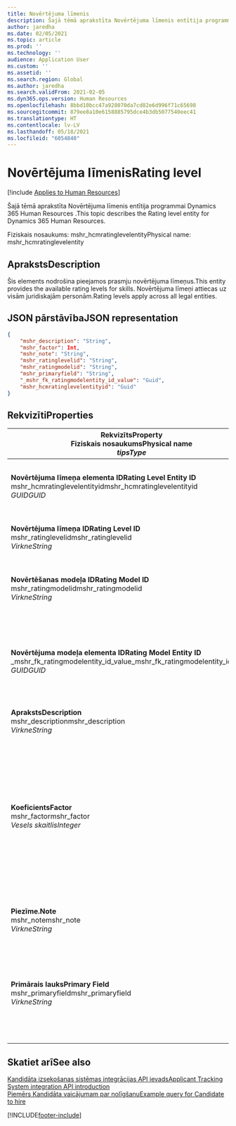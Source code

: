 ```yaml
---
title: Novērtējuma līmenis
description: Šajā tēmā aprakstīta Novērtējuma līmenis entītija programmai Dynamics 365 Human Resources .
author: jaredha
ms.date: 02/05/2021
ms.topic: article
ms.prod: ''
ms.technology: ''
audience: Application User
ms.custom: ''
ms.assetid: ''
ms.search.region: Global
ms.author: jaredha
ms.search.validFrom: 2021-02-05
ms.dyn365.ops.version: Human Resources
ms.openlocfilehash: 8bbd10bcc47a928070da7cd82e6d996f71c65698
ms.sourcegitcommit: 879ee8a10e6158885795dce4b3db5077540eec41
ms.translationtype: HT
ms.contentlocale: lv-LV
ms.lasthandoff: 05/18/2021
ms.locfileid: "6054840"
---
```

# <a name="rating-level"></a><span data-ttu-id="768d1-103">Novērtējuma līmenis</span><span class="sxs-lookup"><span data-stu-id="768d1-103">Rating level</span></span>

[!include [Applies to Human Resources](../includes/applies-to-hr.md)]

<span data-ttu-id="768d1-104">Šajā tēmā aprakstīta Novērtējuma līmenis entītija programmai Dynamics 365 Human Resources .</span><span class="sxs-lookup"><span data-stu-id="768d1-104">This topic describes the Rating level entity for Dynamics 365 Human Resources.</span></span>

<span data-ttu-id="768d1-105">Fiziskais nosaukums: mshr_hcmratinglevelentity</span><span class="sxs-lookup"><span data-stu-id="768d1-105">Physical name: mshr_hcmratinglevelentity</span></span>

## <a name="description"></a><span data-ttu-id="768d1-106">Apraksts</span><span class="sxs-lookup"><span data-stu-id="768d1-106">Description</span></span>

<span data-ttu-id="768d1-107">Šis elements nodrošina pieejamos prasmju novērtējuma līmeņus.</span><span class="sxs-lookup"><span data-stu-id="768d1-107">This entity provides the available rating levels for skills.</span></span> <span data-ttu-id="768d1-108">Novērtējuma līmeņi attiecas uz visām juridiskajām personām.</span><span class="sxs-lookup"><span data-stu-id="768d1-108">Rating levels apply across all legal entities.</span></span>

## <a name="json-representation"></a><span data-ttu-id="768d1-109">JSON pārstāvība</span><span class="sxs-lookup"><span data-stu-id="768d1-109">JSON representation</span></span>

```json
{
    "mshr_description": "String",
    "mshr_factor": Int,
    "mshr_note": "String",
    "mshr_ratinglevelid": "String",
    "mshr_ratingmodelid": "String",
    "mshr_primaryfield": "String",
    "_mshr_fk_ratingmodelentity_id_value": "Guid",
    "mshr_hcmratinglevelentityid": "Guid"
}
```

## <a name="properties"></a><span data-ttu-id="768d1-110">Rekvizīti</span><span class="sxs-lookup"><span data-stu-id="768d1-110">Properties</span></span>

| <span data-ttu-id="768d1-111">Rekvizīts</span><span class="sxs-lookup"><span data-stu-id="768d1-111">Property</span></span><br><span data-ttu-id="768d1-112">**Fiziskais nosaukums**</span><span class="sxs-lookup"><span data-stu-id="768d1-112">**Physical name**</span></span><br><span data-ttu-id="768d1-113">**_tips_**</span><span class="sxs-lookup"><span data-stu-id="768d1-113">**_Type_**</span></span> | <span data-ttu-id="768d1-114">Izmantot</span><span class="sxs-lookup"><span data-stu-id="768d1-114">Use</span></span> | <span data-ttu-id="768d1-115">Apraksts</span><span class="sxs-lookup"><span data-stu-id="768d1-115">Description</span></span> |
| --- | --- | --- |
| <span data-ttu-id="768d1-116">**Novērtējuma līmeņa elementa ID**</span><span class="sxs-lookup"><span data-stu-id="768d1-116">**Rating Level Entity ID**</span></span><br><span data-ttu-id="768d1-117">mshr_hcmratinglevelentityid</span><span class="sxs-lookup"><span data-stu-id="768d1-117">mshr_hcmratinglevelentityid</span></span><br><span data-ttu-id="768d1-118">*GUID*</span><span class="sxs-lookup"><span data-stu-id="768d1-118">*GUID*</span></span> | <span data-ttu-id="768d1-119">Tikai lasāms</span><span class="sxs-lookup"><span data-stu-id="768d1-119">Read-only</span></span><br><span data-ttu-id="768d1-120">Obligāts</span><span class="sxs-lookup"><span data-stu-id="768d1-120">Required</span></span><br><span data-ttu-id="768d1-121">Sistēmas ģenerēts</span><span class="sxs-lookup"><span data-stu-id="768d1-121">System-generated</span></span> | <span data-ttu-id="768d1-122">Sistēmas ģenerēts līmeņa unikālais identifikators.</span><span class="sxs-lookup"><span data-stu-id="768d1-122">The system-generated unique identifier for the level.</span></span> |
| <span data-ttu-id="768d1-123">**Novērtējuma līmeņa ID**</span><span class="sxs-lookup"><span data-stu-id="768d1-123">**Rating Level ID**</span></span><br><span data-ttu-id="768d1-124">mshr_ratinglevelid</span><span class="sxs-lookup"><span data-stu-id="768d1-124">mshr_ratinglevelid</span></span><br><span data-ttu-id="768d1-125">*Virkne*</span><span class="sxs-lookup"><span data-stu-id="768d1-125">*String*</span></span> | <span data-ttu-id="768d1-126">Lasīt/rakstīt</span><span class="sxs-lookup"><span data-stu-id="768d1-126">Read/write</span></span><br><span data-ttu-id="768d1-127">Obligāts</span><span class="sxs-lookup"><span data-stu-id="768d1-127">Required</span></span> | <span data-ttu-id="768d1-128">Unikāls lietotājam lasāms līmeņa identifikators.</span><span class="sxs-lookup"><span data-stu-id="768d1-128">User-readable unique identifier for the level.</span></span> |
| <span data-ttu-id="768d1-129">**Novērtēšanas modeļa ID**</span><span class="sxs-lookup"><span data-stu-id="768d1-129">**Rating Model ID**</span></span><br><span data-ttu-id="768d1-130">mshr_ratingmodelid</span><span class="sxs-lookup"><span data-stu-id="768d1-130">mshr_ratingmodelid</span></span><br><span data-ttu-id="768d1-131">*Virkne*</span><span class="sxs-lookup"><span data-stu-id="768d1-131">*String*</span></span> | <span data-ttu-id="768d1-132">Lasīt/rakstīt</span><span class="sxs-lookup"><span data-stu-id="768d1-132">Read/write</span></span><br><span data-ttu-id="768d1-133">Obligāts</span><span class="sxs-lookup"><span data-stu-id="768d1-133">Required</span></span> | <span data-ttu-id="768d1-134">Novērtēšanas modelis, kuram pieder novērtēšanas līmenis.</span><span class="sxs-lookup"><span data-stu-id="768d1-134">The rating model to which the rating level belongs.</span></span> |
| <span data-ttu-id="768d1-135">**Novērtējuma modeļa elementa ID**</span><span class="sxs-lookup"><span data-stu-id="768d1-135">**Rating Model Entity ID**</span></span><br><span data-ttu-id="768d1-136">_mshr_fk_ratingmodelentity_id_value</span><span class="sxs-lookup"><span data-stu-id="768d1-136">_mshr_fk_ratingmodelentity_id_value</span></span><br><span data-ttu-id="768d1-137">*GUID*</span><span class="sxs-lookup"><span data-stu-id="768d1-137">*GUID*</span></span> | <span data-ttu-id="768d1-138">Tikai lasāms</span><span class="sxs-lookup"><span data-stu-id="768d1-138">Read-only</span></span><br><span data-ttu-id="768d1-139">Obligāts</span><span class="sxs-lookup"><span data-stu-id="768d1-139">Required</span></span><br><span data-ttu-id="768d1-140">Ārējā atslēga: mshr_hcmratingmodelentity mshr_hcmratingmodelentityid</span><span class="sxs-lookup"><span data-stu-id="768d1-140">Foreign key: mshr_hcmratingmodelentityid of mshr_hcmratingmodelentity</span></span> | <span data-ttu-id="768d1-141">Sistēmas ģenerēts identifikators novērtēšanas modelim, kuram pieder novērtēšanas līmenis.</span><span class="sxs-lookup"><span data-stu-id="768d1-141">The system-generated identifier for the rating model to which the rating level belongs.</span></span> |
| <span data-ttu-id="768d1-142">**Apraksts**</span><span class="sxs-lookup"><span data-stu-id="768d1-142">**Description**</span></span><br><span data-ttu-id="768d1-143">mshr_description</span><span class="sxs-lookup"><span data-stu-id="768d1-143">mshr_description</span></span><br><span data-ttu-id="768d1-144">*Virkne*</span><span class="sxs-lookup"><span data-stu-id="768d1-144">*String*</span></span> | <span data-ttu-id="768d1-145">Lasīt/rakstīt</span><span class="sxs-lookup"><span data-stu-id="768d1-145">Read/write</span></span><br><span data-ttu-id="768d1-146">Obligāts</span><span class="sxs-lookup"><span data-stu-id="768d1-146">Required</span></span> | <span data-ttu-id="768d1-147">Novērtējuma līmeņa apraksts.</span><span class="sxs-lookup"><span data-stu-id="768d1-147">The description of the rating level.</span></span> |
| <span data-ttu-id="768d1-148">**Koeficients**</span><span class="sxs-lookup"><span data-stu-id="768d1-148">**Factor**</span></span><br><span data-ttu-id="768d1-149">mshr_factor</span><span class="sxs-lookup"><span data-stu-id="768d1-149">mshr_factor</span></span><br><span data-ttu-id="768d1-150">*Vesels skaitlis*</span><span class="sxs-lookup"><span data-stu-id="768d1-150">*Integer*</span></span> | <span data-ttu-id="768d1-151">Lasīt/rakstīt</span><span class="sxs-lookup"><span data-stu-id="768d1-151">Read/write</span></span><br><span data-ttu-id="768d1-152">Obligāts</span><span class="sxs-lookup"><span data-stu-id="768d1-152">Required</span></span> | <span data-ttu-id="768d1-153">Novērtējuma līmeņa koeficients.</span><span class="sxs-lookup"><span data-stu-id="768d1-153">The factor for the rating level.</span></span> <span data-ttu-id="768d1-154">Salīdzinot krājumus ar dažādu novērtējuma līmeņu skaitu, koeficients tiek izmantots rādītāju normalizēšanai.</span><span class="sxs-lookup"><span data-stu-id="768d1-154">When you compare items with a different number of rating levels, the factor is used to normalize the scores.</span></span> <span data-ttu-id="768d1-155">Vērtībai jābūt veselam skaitlim no 0 līdz 9.</span><span class="sxs-lookup"><span data-stu-id="768d1-155">The value must be an integer between 0 and 9.</span></span> |
| <span data-ttu-id="768d1-156">**Piezīme.**</span><span class="sxs-lookup"><span data-stu-id="768d1-156">**Note**</span></span><br><span data-ttu-id="768d1-157">mshr_note</span><span class="sxs-lookup"><span data-stu-id="768d1-157">mshr_note</span></span><br><span data-ttu-id="768d1-158">*Virkne*</span><span class="sxs-lookup"><span data-stu-id="768d1-158">*String*</span></span> | <span data-ttu-id="768d1-159">Lasīt/rakstīt</span><span class="sxs-lookup"><span data-stu-id="768d1-159">Read/write</span></span><br><span data-ttu-id="768d1-160">Neobligāti</span><span class="sxs-lookup"><span data-stu-id="768d1-160">Optional</span></span> | <span data-ttu-id="768d1-161">Jebkādas ar novērtējuma līmeni saistītas piezīmes.</span><span class="sxs-lookup"><span data-stu-id="768d1-161">Any notes associated with the rating level.</span></span> |
| <span data-ttu-id="768d1-162">**Primārais lauks**</span><span class="sxs-lookup"><span data-stu-id="768d1-162">**Primary Field**</span></span><br><span data-ttu-id="768d1-163">mshr_primaryfield</span><span class="sxs-lookup"><span data-stu-id="768d1-163">mshr_primaryfield</span></span><br><span data-ttu-id="768d1-164">*Virkne*</span><span class="sxs-lookup"><span data-stu-id="768d1-164">*String*</span></span> | <span data-ttu-id="768d1-165">Tikai lasāms</span><span class="sxs-lookup"><span data-stu-id="768d1-165">Read-only</span></span><br><span data-ttu-id="768d1-166">Obligāts</span><span class="sxs-lookup"><span data-stu-id="768d1-166">Required</span></span> | <span data-ttu-id="768d1-167">Lauks, kas jāizmanto kā elementa ieraksta identifikators.</span><span class="sxs-lookup"><span data-stu-id="768d1-167">Field to be used as an identifier of the entity record.</span></span> <span data-ttu-id="768d1-168">Novērtēšanas līmeņa ID un novērtēšanas modeļa ID kombinācija.</span><span class="sxs-lookup"><span data-stu-id="768d1-168">Combination of rating level ID and rating model ID.</span></span> |

## <a name="see-also"></a><span data-ttu-id="768d1-169">Skatiet arī</span><span class="sxs-lookup"><span data-stu-id="768d1-169">See also</span></span>

[<span data-ttu-id="768d1-170">Kandidāta izsekošanas sistēmas integrācijas API ievads</span><span class="sxs-lookup"><span data-stu-id="768d1-170">Applicant Tracking System integration API introduction</span></span>](hr-admin-integration-ats-api-introduction.md)<br>
[<span data-ttu-id="768d1-171">Piemērs Kandidāta vaicājumam par nolīgšanu</span><span class="sxs-lookup"><span data-stu-id="768d1-171">Example query for Candidate to hire</span></span>](hr-admin-integration-ats-api-candidate-to-hire-example-query.md)



[!INCLUDE[footer-include](../includes/footer-banner.md)]